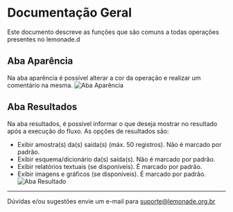# Documentação Geral
Este documento descreve as funções que são comuns a todas operações presentes no lemonade.d

## Aba Aparência
Na aba aparência é possível alterar a cor da operação e realizar um comentário na mesma.
![Aba Aparência](/lemonade/img/spark/documentacao_geral/documentacao_geral/image1.png)

## Aba Resultados
Na aba resultados, é possível informar o que deseja mostrar no resultado após a execução do fluxo. As opções de resultados são:
- Exibir amostra(s) da(s) saída(s) (máx. 50 registros). Não é marcado por padrão.
- Exibir esquema/dicionário da(s) saída(s). Não é marcado por padrão.
- Exibir relatórios textuais (se disponíveis). É marcado por padrão.
- Exibir imagens e gráficos (se disponíveis). É marcado por padrão.
![Aba Resultado](/lemonade/img/spark/documentacao_geral/documentacao_geral/image2.png)

-----

Dúvidas e/ou sugestões envie um e-mail para suporte@lemonade.org.br